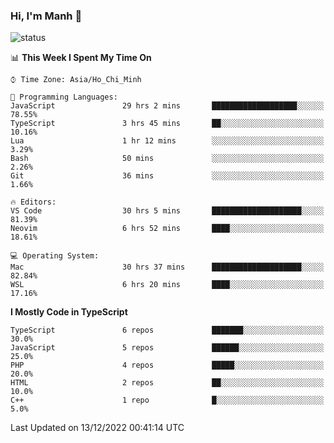 ### Hi, I'm Manh 👋

![status](https://badge.stateful.com/manhhn01/status.svg)

<!--START_SECTION:waka-->
📊 **This Week I Spent My Time On** 

```text
⌚︎ Time Zone: Asia/Ho_Chi_Minh

💬 Programming Languages: 
JavaScript               29 hrs 2 mins       ███████████████████░░░░░░   78.55% 
TypeScript               3 hrs 45 mins       ██░░░░░░░░░░░░░░░░░░░░░░░   10.16% 
Lua                      1 hr 12 mins        ░░░░░░░░░░░░░░░░░░░░░░░░░   3.29% 
Bash                     50 mins             ░░░░░░░░░░░░░░░░░░░░░░░░░   2.26% 
Git                      36 mins             ░░░░░░░░░░░░░░░░░░░░░░░░░   1.66%

🔥 Editors: 
VS Code                  30 hrs 5 mins       ████████████████████░░░░░   81.39% 
Neovim                   6 hrs 52 mins       ████░░░░░░░░░░░░░░░░░░░░░   18.61%

💻 Operating System: 
Mac                      30 hrs 37 mins      ████████████████████░░░░░   82.84% 
WSL                      6 hrs 20 mins       ████░░░░░░░░░░░░░░░░░░░░░   17.16%

```

**I Mostly Code in TypeScript** 

```text
TypeScript               6 repos             ███████░░░░░░░░░░░░░░░░░░   30.0% 
JavaScript               5 repos             ██████░░░░░░░░░░░░░░░░░░░   25.0% 
PHP                      4 repos             █████░░░░░░░░░░░░░░░░░░░░   20.0% 
HTML                     2 repos             ██░░░░░░░░░░░░░░░░░░░░░░░   10.0% 
C++                      1 repo              █░░░░░░░░░░░░░░░░░░░░░░░░   5.0%

```



 Last Updated on 13/12/2022 00:41:14 UTC
<!--END_SECTION:waka-->
